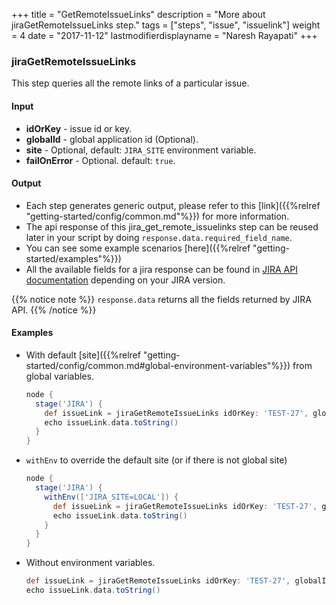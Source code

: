 +++
title = "GetRemoteIssueLinks"
description = "More about jiraGetRemoteIssueLinks step."
tags = ["steps", "issue", "issuelink"]
weight = 4
date = "2017-11-12"
lastmodifierdisplayname = "Naresh Rayapati"
+++

### jiraGetRemoteIssueLinks

This step queries all the remote links of a particular issue.

#### Input

* **idOrKey** - issue id or key.
* **globalId** - global application id (Optional).
* **site** - Optional, default: `JIRA_SITE` environment variable.
* **failOnError** - Optional. default: `true`.

#### Output

* Each step generates generic output, please refer to this [link]({{%relref "getting-started/config/common.md"%}}) for more information.
* The api response of this jira_get_remote_issuelinks step can be reused later in your script by doing `response.data.required_field_name`.
* You can see some example scenarios [here]({{%relref "getting-started/examples"%}})
* All the available fields for a jira response can be found in [JIRA API documentation](https://docs.atlassian.com/jira/REST/) depending on your JIRA version.

{{% notice note %}}
`response.data` returns all the fields returned by JIRA API.
{{% /notice %}}

#### Examples

* With default [site]({{%relref "getting-started/config/common.md#global-environment-variables"%}}) from global variables.

    ```groovy
    node {
      stage('JIRA') {
        def issueLink = jiraGetRemoteIssueLinks idOrKey: 'TEST-27', globalId: '10000'
        echo issueLink.data.toString()
      }
    }
    ```
* `withEnv` to override the default site (or if there is not global site)

    ```groovy
    node {
      stage('JIRA') {
        withEnv(['JIRA_SITE=LOCAL']) {
          def issueLink = jiraGetRemoteIssueLinks idOrKey: 'TEST-27', globalId: '10000'
          echo issueLink.data.toString()
        }
      }
    }
    ```
* Without environment variables.

    ```groovy
    def issueLink = jiraGetRemoteIssueLinks idOrKey: 'TEST-27', globalId: '10000', site: 'LOCAL', failOnError: false
    echo issueLink.data.toString()
    ```
